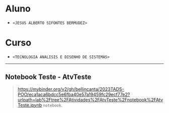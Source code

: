 # Aluno
* `<JESUS ALBERTO SIFONTES BERMUDEZ>` 

# Curso
* `<TECNOLOGIA ANALISIS E DISENHO DE SISTEMAS>`

<hr>

## Notebook Teste - AtvTeste

> https://mybinder.org/v2/gh/bellincanta/2023TADS-POO/eca1aca6bdcc5e6fba40e57a19459fc29ecf77e2?urlpath=lab%2Ftree%2FAtividades%2FAtvTeste%2Fnotebook%2FAtvTeste.ipynb `notebook`.
